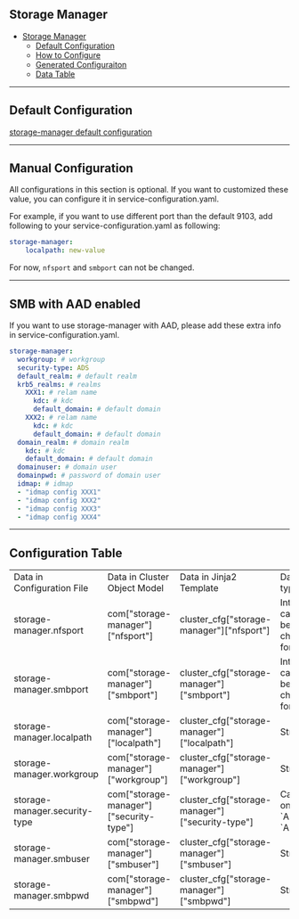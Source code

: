 ## Storage Manager

- [Storage Manager](#Storage-Manager)
  - [Default Configuration](#Default-Configuration)
  - [How to Configure](#Manual-Configuration)
  - [Generated Configuraiton](#G_Config)
  - [Data Table](#T_config)

---

## Default Configuration

[storage-manager default configuration](config/storage-manager.yaml)

---

## Manual Configuration

All configurations in this section is optional. If you want to customized these value, you can configure it in service-configuration.yaml.

For example, if you want to use different port than the default 9103, add following to your service-configuration.yaml as following:

```yaml
storage-manager:
    localpath: new-value
```

For now, `nfsport` and `smbport` can not be changed.

---

## SMB with AAD enabled

If you want to use storage-manager with AAD, please add these extra info in  service-configuration.yaml.

```yaml
storage-manager:
  workgroup: # workgroup
  security-type: ADS
  default_realm: # default realm
  krb5_realms: # realms
    XXX1: # relam name
      kdc: # kdc
      default_domain: # default domain
    XXX2: # relam name
      kdc: # kdc
      default_domain: # default domain
  domain_realm: # domain realm
    kdc: # kdc
    default_domain: # default domain
  domainuser: # domain user
  domainpwd: # password of domain user
  idmap: # idmap
  - "idmap config XXX1"
  - "idmap config XXX2"
  - "idmap config XXX3"
  - "idmap config XXX4"

```

---

## Configuration Table <a name="T_Config"></a>

<table>
<tr>
    <td>Data in Configuration File</td>
    <td>Data in Cluster Object Model</td>
    <td>Data in Jinja2 Template</td>
    <td>Data type</td>
</tr>
<tr>
    <td>storage-manager.nfsport</td>
    <td>com["storage-manager"]["nfsport"]</td>
    <td>cluster_cfg["storage-manager"]["nfsport"]</td>
    <td>Int, cannot be changed for now</td>
</tr>
<tr>
    <td>storage-manager.smbport</td>
    <td>com["storage-manager"]["smbport"]</td>
    <td>cluster_cfg["storage-manager"]["smbport"]</td>
    <td>Int, cannot be changed for now</td>
</tr>
<tr>
    <td>storage-manager.localpath</td>
    <td>com["storage-manager"]["localpath"]</td>
    <td>cluster_cfg["storage-manager"]["localpath"]</td>
    <td>String</td>
</tr>
<tr>
    <td>storage-manager.workgroup</td>
    <td>com["storage-manager"]["workgroup"]</td>
    <td>cluster_cfg["storage-manager"]["workgroup"]</td>
    <td>String</td>
</tr>
<tr>
    <td>storage-manager.security-type</td>
    <td>com["storage-manager"]["security-type"]</td>
    <td>cluster_cfg["storage-manager"]["security-type"]</td>
    <td>Can only be `Auto` or `ADS`</td>
</tr>
<tr>
    <td>storage-manager.smbuser</td>
    <td>com["storage-manager"]["smbuser"]</td>
    <td>cluster_cfg["storage-manager"]["smbuser"]</td>
    <td>String</td>
</tr>
<tr>
    <td>storage-manager.smbpwd</td>
    <td>com["storage-manager"]["smbpwd"]</td>
    <td>cluster_cfg["storage-manager"]["smbpwd"]</td>
    <td>String</td>
</tr>
</table>
